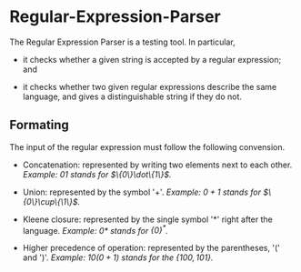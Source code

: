 # Regular-Expression-Parser

The Regular Expression Parser is a testing tool. In particular,

* it checks whether a given string is accepted by a regular expression; and

* it checks whether two given regular expressions describe the same language, and gives a distinguishable string if they do not.

## Formating

The input of the regular expression must follow the following convension.

* Concatenation: represented by writing two elements next to each other. *Example: $01$ stands for $\{0\}\dot\{1\}$.*

* Union: represented by the symbol '$+$'. *Example: $0+1$ stands for $\{0\}\cup\{\1\}$.*

* Kleene closure: represented by the single symbol '$*$' right after the language. *Example: $0*$ stands for $\{0\}^*$.*

* Higher precedence of operation: represented by the parentheses, '$($' and '$)$'. *Example: $10(0+1)$ stands for the $\{100,101\}$.*

